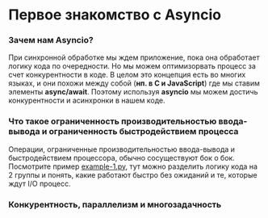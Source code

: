 # Первое знакомство с Asyncio

### Зачем нам Asyncio?

При синхронной обработке мы ждем приложение, пока она обработает логику кода по очередности. Но мы можем оптимизорвать 
процесс за счет конкурентности в коде. В целом это концепция есть во многих языках, и они похожи между собой (**нп. в 
С и JavaScript**) где мы ставим элементы **async/await**. Поэтому используя **asyncio** мы можем достичь конкурентности и 
асинхронки в нашем коде.

### Что такое ограниченность производительностью ввода-вывода и ограниченность быстродействием процесса

Операции, ограниченные производительностью ввода-вывода и быстродействием процессора, обычно сосуществуют бок о бок. 
Посмотрите пример 
[example-1.py](https://github.com/Pro100-Almaz/Python-Concurrency-with-asyncio/blob/108b3e5bb7d16bfac9f8b17baa57ca7a31d5bddc/chapter_1/example-1.py), 
тут можно разделить логику кода на 2 группы и понять, какие работают быстро без ожиданий и те, которые ждут I/O процесс.

### Конкурентность, параллелизм и многозадачность

